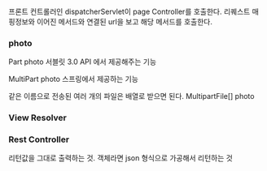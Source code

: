 ### 

프론트 컨트롤러인 dispatcherServlet이 page Controller를 호출한다.
리퀘스트 매핑정보와 이어진 메서드와 연결된 url을 보고 해당 메서드를 호출한다.

### photo
Part photo
서블릿 3.0 API 에서 제공해주는 기능

MultiPart photo
스프링에서 제공하는 기능

같은 이름으로 전송된 여러 개의 파일은 배열로 받으면 된다.
MultipartFile[] photo

### View Resolver


### Rest Controller

리턴값을 그대로 출력하는 것.
객체라면 json 형식으로 가공해서 리턴하는 것



